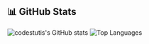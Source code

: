 
## 📊 GitHub Stats

![codestutis's GitHub stats](https://github-readme-stats.vercel.app/api?username=codestutis&show_icons=true&theme=radical)
![Top Languages](https://github-readme-stats.vercel.app/api/top-langs/?username=codestutis&size_weight=0.5&count_weight=0.5&theme=radical&layout=compact)
